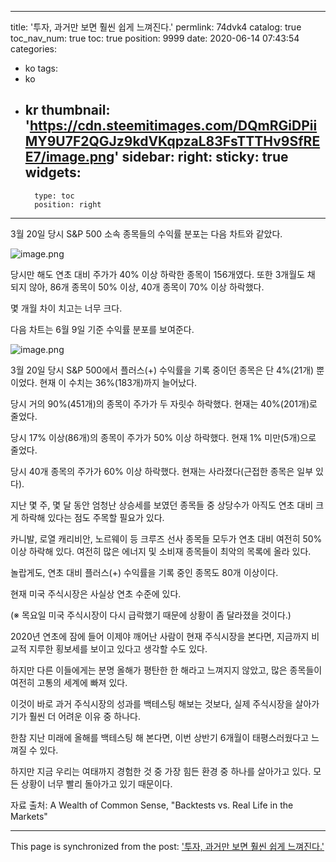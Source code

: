 
---
title: '투자, 과거만 보면 훨씬 쉽게 느껴진다.'
permlink: 74dvk4
catalog: true
toc_nav_num: true
toc: true
position: 9999
date: 2020-06-14 07:43:54
categories:
- ko
tags:
- ko
- kr
thumbnail: 'https://cdn.steemitimages.com/DQmRGiDPiiMY9U7F2QGJz9kdVKqpzaL83FsTTTHv9SfREE7/image.png'
sidebar:
    right:
        sticky: true
widgets:
    -
        type: toc
        position: right
---


3월 20일 당시 S&P 500 소속 종목들의 수익률 분포는 다음 차트와 같았다.


![image.png](https://cdn.steemitimages.com/DQmRGiDPiiMY9U7F2QGJz9kdVKqpzaL83FsTTTHv9SfREE7/image.png)

당시만 해도 연초 대비 주가가 40% 이상 하락한 종목이 156개였다. 또한 3개월도 채 되지 않아, 86개 종목이 50% 이상, 40개 종목이 70% 이상 하락했다. 

몇 개월 차이 치고는 너무 크다. 

다음 차트는 6월 9일 기준 수익률 분포를 보여준다.

![image.png](https://cdn.steemitimages.com/DQmYUV3BEsbLdcAishhdEEjxSt2NzvKiy5PNYiSNodpemMz/image.png)

3월 20일 당시 S&P 500에서 플러스(+) 수익률을 기록 중이던 종목은 단 4%(21개) 뿐이었다. 현재 이 수치는 36%(183개)까지 늘어났다.

 

당시 거의 90%(451개)의 종목이 주가가 두 자릿수 하락했다. 현재는 40%(201개)로 줄었다.

 

당시 17% 이상(86개)의 종목이 주가가 50% 이상 하락했다. 현재 1% 미만(5개)으로 줄었다.

 

당시 40개 종목의 주가가 60% 이상 하락했다. 현재는 사라졌다(근접한 종목은 일부 있다).

 

지난 몇 주, 몇 달 동안 엄청난 상승세를 보였던 종목들 중 상당수가 아직도 연초 대비 크게 하락해 있다는 점도 주목할 필요가 있다.

 

카니발, 로열 캐리비안, 노르웨이 등 크루즈 선사 종목들 모두가 연초 대비 여전히 50% 이상 하락해 있다. 여전히 많은 에너지 및 소비재 종목들이 최악의 목록에 올라 있다. 

 

놀랍게도, 연초 대비 플러스(+) 수익률을 기록 중인 종목도 80개 이상이다.

 

현재 미국 주식시장은 사실상 연초 수준에 있다.

 

(※ 목요일 미국 주식시장이 다시 급락했기 때문에 상황이 좀 달라졌을 것이다.)

 

2020년 연초에 잠에 들어 이제야 깨어난 사람이 현재 주식시장을 본다면, 지금까지 비교적 지루한 횡보세를 보이고 있다고 생각할 수도 있다.

 

하지만 다른 이들에게는 분명 올해가 평탄한 한 해라고 느껴지지 않았고, 많은 종목들이 여전히 고통의 세계에 빠져 있다.

 

이것이 바로 과거 주식시장의 성과를 백테스팅 해보는 것보다, 실제 주식시장을 살아가기가 훨씬 더 어려운 이유 중 하나다.

 

한참 지난 미래에 올해를 백테스팅 해 본다면, 이번 상반기 6개월이 태평스러웠다고 느껴질 수 있다.

 

하지만 지금 우리는 여태까지 경험한 것 중 가장 힘든 환경 중 하나를 살아가고 있다. 모든 상황이 너무 빨리 돌아가고 있기 때문이다.

 

자료 출처: A Wealth of Common Sense, "Backtests vs. Real Life in the Markets"

- - -

This page is synchronized from the post: ['투자, 과거만 보면 훨씬 쉽게 느껴진다.'](https://steemit.com/@pius.pius/74dvk4)
